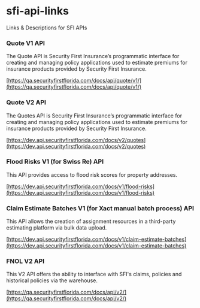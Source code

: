 # sfi-api-links
Links &amp; Descriptions for SFI APIs

### Quote V1 API

The Quote API is Security First Insurance’s programmatic interface for creating and managing policy applications used to estimate premiums for insurance products provided by Security First Insurance.

[https://qa.securityfirstflorida.com/docs/api/quote/v1/](https://qa.securityfirstflorida.com/docs/api/quote/v1/)


### Quote V2 API

The Quotes API is Security First Insurance’s programmatic interface for creating and managing policy applications used to estimate premiums for insurance products provided by Security First Insurance.

[https://dev.api.securityfirstflorida.com/docs/v2/quotes](https://dev.api.securityfirstflorida.com/docs/v2/quotes)


### Flood Risks V1 (for Swiss Re) API

This API provides access to flood risk scores for property addresses.

[https://dev.api.securityfirstflorida.com/docs/v1/flood-risks](https://dev.api.securityfirstflorida.com/docs/v1/flood-risks)


### Claim Estimate Batches V1 (for Xact manual batch process) API

This API allows the creation of assignment resources in a third-party estimating platform via bulk data upload.

[https://dev.api.securityfirstflorida.com/docs/v1/claim-estimate-batches](https://dev.api.securityfirstflorida.com/docs/v1/claim-estimate-batches)


### FNOL V2 API

This V2 API offers the ability to interface with SFI's claims, policies and historical policies via the warehouse.

[https://qa.securityfirstflorida.com/docs/api/v2/](https://qa.securityfirstflorida.com/docs/api/v2/)
